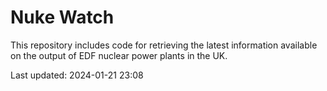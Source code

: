 # Nuke Watch

This repository includes code for retrieving the latest information available on the output of EDF nuclear power plants in the UK.

Last updated: 2024-01-21 23:08